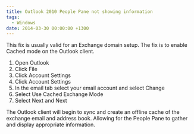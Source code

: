 ```yaml
---
title: Outlook 2010 People Pane not showing information
tags:
  - Windows
date: 2014-03-30 00:00:00 +1300
---
```


This fix is usually valid for an Exchange domain setup. The fix is to enable Cached mode on the Outlook client.

  1. Open Outlook
  2. Click File
  3. Click Account Settings
  4. Click Account Settings
  5. In the email tab select your email account and select Change
  6. Select Use Cached Exchange Mode
  7. Select Next and Next

The Outlook client will begin to sync and create an offline cache of the exchange email and address book. Allowing for the People Pane to gather and display appropriate information.
